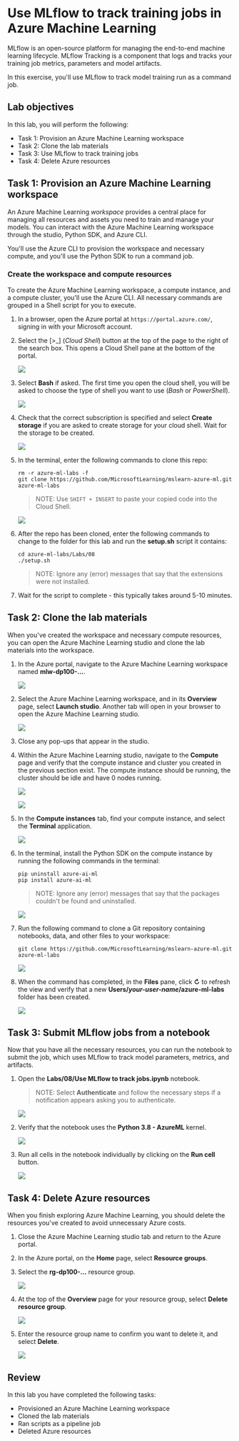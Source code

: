 # Use MLflow to track training jobs in Azure Machine Learning

MLflow is an open-source platform for managing the end-to-end machine learning lifecycle. MLflow Tracking is a component that logs and tracks your training job metrics, parameters and model artifacts.

In this exercise, you'll use MLflow to track model training run as a command job.

## Lab objectives

In this lab, you will perform the following:

- Task 1: Provision an Azure Machine Learning workspace
- Task 2: Clone the lab materials
- Task 3: Use MLflow to track training jobs
- Task 4: Delete Azure resources

## Task 1: Provision an Azure Machine Learning workspace

An Azure Machine Learning *workspace* provides a central place for managing all resources and assets you need to train and manage your models. You can interact with the Azure Machine Learning workspace through the studio, Python SDK, and Azure CLI.

You'll use the Azure CLI to provision the workspace and necessary compute, and you'll use the Python SDK to run a command job.

### Create the workspace and compute resources

To create the Azure Machine Learning workspace, a compute instance, and a compute cluster, you'll use the Azure CLI. All necessary commands are grouped in a Shell script for you to execute.

1. In a browser, open the Azure portal at `https://portal.azure.com/`, signing in with your Microsoft account.
   
1. Select the \[>_] (*Cloud Shell*) button at the top of the page to the right of the search box. This opens a Cloud Shell pane at the bottom of the portal.

   ![](./images/cloudshell.png)
   
1. Select **Bash** if asked. The first time you open the cloud shell, you will be asked to choose the type of shell you want to use (*Bash* or *PowerShell*).

   ![](./images/cloudshell-bash.png)
   
1. Check that the correct subscription is specified and select **Create storage** if you are asked to create storage for your cloud shell. Wait for the storage to be created.

   ![](./images/cloudshell-create-strg.png)
   
1. In the terminal, enter the following commands to clone this repo:

    ```azurecli
    rm -r azure-ml-labs -f
    git clone https://github.com/MicrosoftLearning/mslearn-azure-ml.git azure-ml-labs
    ```

    > NOTE: Use `SHIFT + INSERT` to paste your copied code into the Cloud Shell.

    ![](./images/cloudshell-cmd01.png)

1. After the repo has been cloned, enter the following commands to change to the folder for this lab and run the **setup.sh** script it contains:

    ```azurecli
    cd azure-ml-labs/Labs/08
    ./setup.sh
    ```

    > NOTE: Ignore any (error) messages that say that the extensions were not installed.

1. Wait for the script to complete - this typically takes around 5-10 minutes.

## Task 2: Clone the lab materials

When you've created the workspace and necessary compute resources, you can open the Azure Machine Learning studio and clone the lab materials into the workspace.

1. In the Azure portal, navigate to the Azure Machine Learning workspace named **mlw-dp100-...**.

   ![](./images/aml-name.png)
   
1. Select the Azure Machine Learning workspace, and in its **Overview** page, select **Launch studio**. Another tab will open in your browser to open the Azure Machine Learning studio.

   ![](./images/aml-launch.png)
   
1. Close any pop-ups that appear in the studio.
   
1. Within the Azure Machine Learning studio, navigate to the **Compute** page and verify that the compute instance and cluster you created in the previous section exist. The compute instance should be running, the cluster should be idle and have 0 nodes running.

   ![](./images/aml-compute-instance.png)

   ![](./images/aml-compute-cluster.png)
   
1. In the **Compute instances** tab, find your compute instance, and select the **Terminal** application.

   ![](./images/aml-compute-instance-terminal.png)
   
1. In the terminal, install the Python SDK on the compute instance by running the following commands in the terminal:

    ```
    pip uninstall azure-ai-ml
    pip install azure-ai-ml
    ```

    > NOTE: Ignore any (error) messages that say that the packages couldn't be found and uninstalled.

    ![](./images/aml-terminal-cmd01.png)

1. Run the following command to clone a Git repository containing notebooks, data, and other files to your workspace:

    ```
    git clone https://github.com/MicrosoftLearning/mslearn-azure-ml.git azure-ml-labs
    ```
    
    ![](./images/aml-terminal-cmd02.png)

1. When the command has completed, in the **Files** pane, click **&#8635;** to refresh the view and verify that a new **Users/*your-user-name*/azure-ml-labs** folder has been created.

   ![](./images/aml-terminal-folder.png)

## Task 3: Submit MLflow jobs from a notebook

Now that you have all the necessary resources, you can run the notebook to submit the job, which uses MLflow to track model parameters, metrics, and artifacts.

1. Open the **Labs/08/Use MLflow to track jobs.ipynb** notebook.

   > NOTE: Select **Authenticate** and follow the necessary steps if a notification appears asking you to authenticate.

   ![](./images/aml-authenticate2.png)

1. Verify that the notebook uses the **Python 3.8 - AzureML** kernel.

   ![](./images/aml-kernel-version2.png)
   
1. Run all cells in the notebook individually by clicking on the **Run cell** button.

   ![](./images/aml-run-cell2.png)

## Task 4: Delete Azure resources

When you finish exploring Azure Machine Learning, you should delete the resources you've created to avoid unnecessary Azure costs.

1. Close the Azure Machine Learning studio tab and return to the Azure portal.
   
1. In the Azure portal, on the **Home** page, select **Resource groups**.
   
1. Select the **rg-dp100-...** resource group.

   ![](./images/azure-rg-name.png)
   
1. At the top of the **Overview** page for your resource group, select **Delete resource group**.

   ![](./images/azure-rg-delete.png)
   
1. Enter the resource group name to confirm you want to delete it, and select **Delete**.

   ![](./images/azure-rg-delete-confirm.png)

## Review

In this lab you have completed the following tasks:

- Provisioned an Azure Machine Learning workspace
- Cloned the lab materials
- Ran scripts as a pipeline job
- Deleted Azure resources
